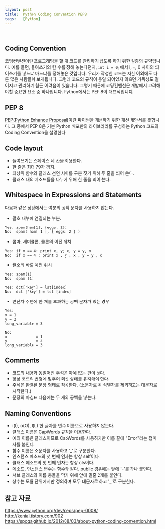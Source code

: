 ```yaml
---
layout: post
title:  Python Coding Convention PEP8
tags:   [Python]
---
```


<br>  

## Coding Convention
코딩컨벤션이란 프로그래밍을 할 때 코드를 관리하기 쉽도록 하기 위한 일종의 규약입니다. 예를 들면, 들여쓰기의 칸 수를 정해 놓는다던지, `int i = 0;`에서 i, =, 0 사이의 띄어쓰기를 넣느냐 마느냐를 정해놓은 것입니다. 우리가 작성한 코드는 자신 이외에도 다른 많은 사람들이 보게됩니다. 그런데 코드의 규칙이 통일 되어있지 않으면 가독성도 떨어지고 관리하기 힘든 어려움이 있습니다. 그렇기 때문에 코딩컨벤션은 개발에서 고려해야할 중요한 요소 중 하나입니다. Python에서는 PEP 8이 대표적입니다.

## PEP 8
[PEP(Python Enhance Proposal)](https://www.python.org/dev/peps)이란 파이썬을 개선하기 위한 개선 제안서를 뜻합니다. 그 중에서 PEP 8은 기본 Python 배포판의 라이브러리를 구성하는 Python 코드의 Coding Convention을 설명한다.

## Code layout
- 들여쓰기는 스페이스 네 칸을 이용한다.
- 한 줄은 최대 79자 까지.
- 최상위 함수와 클래스 선언 사이를 구분 짓기 위해 두 줄을 띄어 쓴다.
- 클래스 내의 메소드들을 나누기 위해 한 줄을 띄어 쓴다.

## Whitespace in Expressions and Statements  

다음과 같은 상황에서는 여분의 공백 문자를 사용하지 않는다.  

- 괄호 내부에 연결되는 부분.

```
Yes: spam(ham[1], {eggs: 2})
No:  spam( ham[ 1 ], { eggs: 2 } )
```

- 콤마, 세미콜론, 콜론의 이전 위치

```
Yes: if x == 4: print x, y; x, y = y, x
No:  if x == 4 : print x , y ; x , y = y , x
```

- 괄호의 바로 이전 위치

```
Yes: spam(1)
No:  spam (1)
```

```
Yes: dct['key'] = lst[index]
No:  dct ['key'] = lst [index]
```
- 연산자 주변에 한 개를 초과하는 공백 문자가 있는 경우

```
Yes:
x = 1
y = 2
long_variable = 3

No:
x             = 1
y             = 2
long_variable = 3
```

## Comments
- 코드의 내용과 동떨어진 주석은 아예 없는 편이 낫다.
- 항상 코드의 변경에 맞추어 최신 상태를 유지해야 한다.
- 주석은 완결된 문장 형태로 작성한다. (소문자로 된 식별자를 제외하고는 대문자로 시작한다.)
- 문장의 마침표 다음에는 두 개의 공백을 넣는다.

## Naming Conventions
- i(I), o(O), l(L) 한 글자를 변수 이름으로 사용하지 않는다.
- 클래스 이름은 CapWords 규칙을 이용한다.
- 예외 이름은 클래스이므로 CapWords를 사용하지만 이름 끝에 "Error"라는 접미사를 붙인다.
- 함수 이름은 소문자를 사용하고 '_'로 구분한다.
- 인스턴스 메소드의 첫 번째 인자는 항상 self이다.
- 클래스 메소드의 첫 번째 인자는 항상 cls이다.
- 메소드, 인스턴스 변수는 함수와 같다. public 경우에는 앞에 '-'를 하나 붙인다.
- 서브 클래스의 이름 충돌을 막기 위해 앞에 밑줄 2개를 붙인다.
- 상수는 모듈 단위에서만 정의하며 모두 대문자로 하고 '_'로 구분한다.



## 참고 자료
<https://www.python.org/dev/peps/pep-0008/><br>
<http://kenial.tistory.com/902><br>
<https://spoqa.github.io/2012/08/03/about-python-coding-convention.html>
